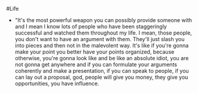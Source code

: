 #Life 


- "It's the most powerful weapon you can possibly provide someone with and I mean I know lots of people who have been staggeringly successful and watched them throughout my life. I mean, those people, you don't want to have an argument with them. They'll just slash you into pieces and then not in the malevolent way. It's like if you're gonna make your point you better have your points organized, because otherwise, you're gonna look like and be like an absolute idiot, you are not gonna get anywhere and if you can formulate your arguments coherently and make a presentation, if you can speak to people, if you can lay out a proposal, god, people will give you money, they give you opportunities, you have influence.